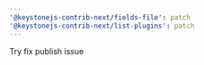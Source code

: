 ```yaml
---
'@keystonejs-contrib-next/fields-file': patch
'@keystonejs-contrib-next/list-plugins': patch
---
```


Try fix publish issue
